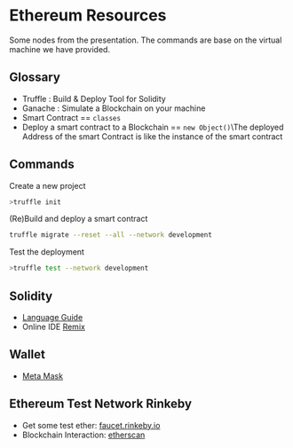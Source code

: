# Ethereum Resources
Some nodes from the presentation. The commands are base on the virtual machine we have provided.

## Glossary
* Truffle : Build & Deploy Tool for Solidity
* Ganache : Simulate a Blockchain on your machine
* Smart Contract == `classes`
* Deploy a smart contract to a Blockchain == `new Object()`\\The deployed Address of the smart Contract is like the instance of the smart contract


## Commands 
Create a new project
```bash
>truffle init
```

(Re)Build and deploy a smart contract
```bash
truffle migrate --reset --all --network development
```

Test the deployment
```bash
>truffle test --network development
```

## Solidity
* [Language Guide](http://solidity.readthedocs.io/en/v0.4.24/)
* Online IDE [Remix](https://remix.ethereum.org)

## Wallet
* [Meta Mask](https://metamask.io)


## Ethereum Test Network Rinkeby
* Get some test ether: [faucet.rinkeby.io](https://faucet.rinkeby.io)
* Blockchain Interaction: [etherscan](https://rinkeby.etherscan.io)